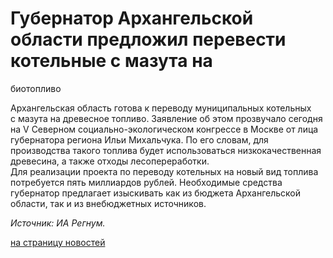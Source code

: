 # Губернатор Архангельской области предложил перевести котельные с мазута на
биотопливо

Архангельская область готова к переводу муниципальных котельных с мазута на
древесное топливо. Заявление об этом прозвучало сегодня на V Cеверном
социально-экологическом конгрессе в Москве от лица губернатора региона Ильи
Михальчука. По его словам, для производства такого топлива будет
использоваться низкокачественная древесина, а также отходы лесопереработки.  
Для реализации проекта по переводу котельных на новый вид топлива потребуется
пять миллиардов рублей. Необходимые средства губернатор предлагает изыскивать
как из бюджета Архангельской области, так и из внебюджетных источников.

_Источник: ИА Регнум._

[на страницу новостей](http://www.teplokomplekt.com/news.shtml)

